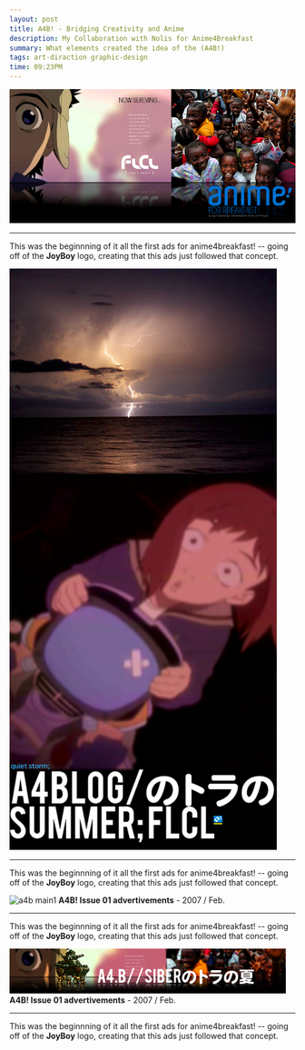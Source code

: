 ```yaml
---
layout: post
title: A4B! - Bridging Creativity and Anime  
description: My Collaboration with Nolis for Anime4Breakfast
summary: What elements created the idea of the (A4B!)
tags: art-diraction graphic-design
time: 09:23PM
---
```


![a4b_index.png](/assets/img/a4b_index.png)

---

This was the beginnning of it all the first ads for anime4breakfast! -- going off of the **JoyBoy** logo, creating that this ads just followed that concept.


![a4bblog-summer](/assets/img/a4bblog-summer.png)

---

This was the beginnning of it all the first ads for anime4breakfast! -- going off of the **JoyBoy** logo, creating that this ads just followed that concept.

![a4b main1](/assets/img/a4b_main4.png.png)
**A4B! Issue 01 advertivements** - 2007 / Feb.

---

This was the beginnning of it all the first ads for anime4breakfast! -- going off of the **JoyBoy** logo, creating that this ads just followed that concept.


![a4b main4](/assets/img/a4b_main1.png)
**A4B! Issue 01 advertivements** - 2007 / Feb.

---

This was the beginnning of it all the first ads for anime4breakfast! -- going off of the **JoyBoy** logo, creating that this ads just followed that concept.

